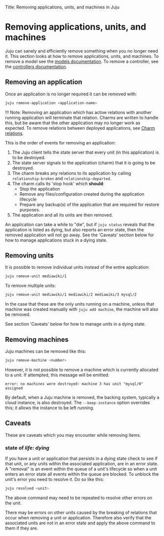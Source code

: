 Title: Removing applications, units, and machines in Juju


# Removing applications, units, and machines

Juju can sanely and efficiently remove something when you no longer need it.
This section looks at how to remove applications, units, and machines. To 
remove a model see the [models documentation][models]. To remove a controller,
see the [controllers documentation][controllers].


## Removing an application

Once an application is no longer required it can be removed with:

```bash
juju remove-application <application-name>
```

!!! Note: 
    Removing an application which has active relations with another
    running application will terminate that relation. Charms are written
    to handle this, but be aware that the other application may no 
    longer work as expected. To remove relations between deployed applications,
    see [Charm relations][charmrelations].

This is the order of events for removing an application:

1. The Juju client tells the state server that every unit (in this application)
   is to be destroyed.
1. The state server signals to the application (charm) that it is going to be
   destroyed.
1. The charm breaks any relations to its application by calling 
   `relationship-broken` and `relationship-departed`.
1. The charm calls its 'stop hook' which **should**:
    - Stop the application
    - Remove any files/configuration created during the application lifecycle
    - Prepare any backup(s) of the application that are required for restore 
      purposes.
1. The application and all its units are then removed.

An application can take a while to "die", but if `juju status` reveals that the
application is listed as dying, but also reports an error state, then the 
removed application will not go away. See the 'Caveats' section below for how 
to manage applications stuck in a dying state.


## Removing units

It is possible to remove individual units instead of the entire application:

```bash
juju remove-unit mediawiki/1
```

To remove multiple units:

```bash
juju remove-unit mediawiki/1 mediawiki/2 mediawiki/3 mysql/2
```

In the case that these are the only units running on a machine, unless that 
machine was created manually with `juju add machine`, the machine will also be 
removed.

See section 'Caveats' below for how to manage units in a dying state.


## Removing machines

Juju machines can be removed like this:

```bash
juju remove-machine <number>
```

However, it is not possible to remove a machine which is currently allocated
to a unit. If attempted, this message will be emitted:

```no-highlight
error: no machines were destroyed: machine 3 has unit "mysql/0" assigned
```

By default, when a Juju machine is removed, the backing system, typically a
cloud instance, is also destroyed. The `--keep-instance` option overrides this;
it allows the instance to be left running.

## Caveats

These are caveats which you may encounter while removing items.

### state of *life: dying*

If you have a unit or application that persists in a dying state check to see if
that unit, or any units within the associated application, are in an error 
state. A "removal" is an event within the queue of a unit's lifecycle so when a
unit enters an error state all events within the queue are blocked. To unblock
the unit's error you need to resolve it. Do so like this:

```bash
juju resolved <unit>
```

The above command may need to be repeated to resolve other errors on the unit.

There may be errors on other units caused by the breaking of relations that
occur when removing a unit or application. Therefore also verify that the
associated units are not in an error state and apply the above command to them
if they are.

[charmrelations]: ./charms-relations.html#removing-relations
[controllers]: ./controllers.html
[models]: ./models.html
